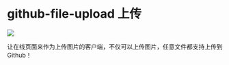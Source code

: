 # github-file-upload 上传
![](https://18476305640.github.io/github-file-upload/favicon.ico)

让在线页面来作为上传图片的客户端，不仅可以上传图片，任意文件都支持上传到Github！
      
